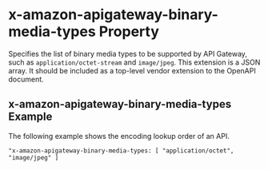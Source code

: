 # x\-amazon\-apigateway\-binary\-media\-types Property<a name="api-gateway-swagger-extensions-binary-media-types"></a>

Specifies the list of binary media types to be supported by API Gateway, such as `application/octet-stream` and `image/jpeg`\. This extension is a JSON array\. It should be included as a top\-level vendor extension to the OpenAPI document\.

## x\-amazon\-apigateway\-binary\-media\-types Example<a name="api-gateway-swagger-extensions-binary-media-types-example"></a>

The following example shows the encoding lookup order of an API\.

```
"x-amazon-apigateway-binary-media-types: [ "application/octet", "image/jpeg" ]
```